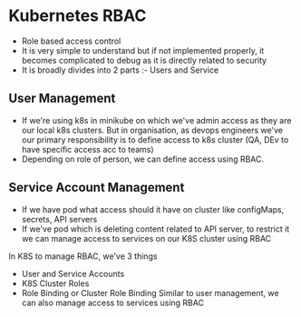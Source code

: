 # Kubernetes RBAC

- Role based access control
- It is very simple to understand but if not implemented properly, it becomes complicated to debug as it is directly related to security
- It is broadly divides into 2 parts :-  Users and Service

User Management
-
- If we're using k8s in minikube on which we've admin access as they are our local k8s clusters. But in organisation, as devops engineers we've our primary responsibility is to define access to k8s cluster (QA, DEv to have specific access acc to teams)
- Depending on role of person, we can define access using RBAC.

Service Account Management
-
- If we have pod what access should it have on cluster like configMaps, secrets, API servers
- If we've pod which is deleting content related to API server, to restrict it we can manage access to services on our K8S cluster using RBAC

In K8S to manage RBAC, we've 3 things
- User and Service Accounts
- K8S Cluster Roles
- Role Binding or Cluster Role Binding
  Similar to user management, we can also manage access to services using RBAC
